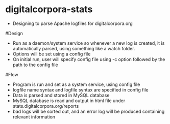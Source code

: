 # digitalcorpora-stats
- Designing to parse Apache logfiles for digitalcorpora.org

#Design
- Run as a daemon/system service so whenever a new log is created, it is automatically parsed, using something like a watch folder.
- Options will be set using a config file
- On initial run, user will specify config file using -c option followed by the path to the config file

#Flow
- Program is run and set as a system service, using config file
- logfile name syntax and logfile syntax are specified in config file
- Data is parsed and stored in MySQL database
- MySQL database is read and output in html file under stats.digitalcorpora.org/reports
- bad logs will be sorted out, and an error log will be produced containing relevant information
